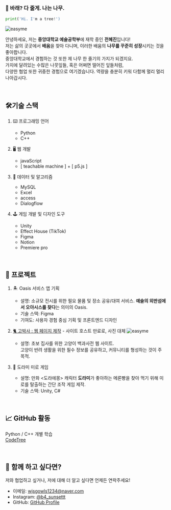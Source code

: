 ### 🌳 바래? 다 줄게. 나는 나무.
```py
print('Hi. I'm a tree!')
```

![easyme](https://i.pinimg.com/736x/10/38/be/1038bed4e7c787fc145af14dd6b57ced.jpg)

안녕하세요, 저는 **중앙대학교 예술공학부**에 재학 중인 **전혜진**입니다! <br>
저는 삶의 곳곳에서 **배움**을 찾아 다니며, 이러한 배움의 **나무를 꾸준히 성장**시키는 것을 좋아합니다. <br>
중앙대학교에서 경험하는 것 또한 제 나무 한 줄기의 가지가 되겠지요. <br>
가지에 달려있는 수많은 나뭇잎들, 혹은 어쩌면 떨어진 잎들처럼, <br>
다양한 협업 또한 귀중한 경험으로 여기겠습니다. 역량을 충분히 키워 다함께 멀리 멀리 나아갑시다.

<br>

## 🛠기술 스택
1. ⌨️ 프로그래밍 언어
    - Python
    - C++

2. 🖥️ 웹 개발
    - javaScript
    - [ teachable machine ] + [ p5.js ]

3. 👤 데이터 및 알고리즘
    - MySQL
    - Excel
    - access
    - Dialogflow

4. 🕹️ 게임 개발 및 디자인 도구
    - Unity
    - Effect House (TikTok)
    - Figma
    - Notion
    - Premiere pro
  
<br>

## 💼 프로젝트
1. 🏝️ Oasis 서비스 앱 기획
    - 설명: 소규모 전시를 위한 필요 물품 및 장소 공유/대여 서비스. **예술의 외딴섬에서 오아시스를 찾다**는 의미의 Oasis.
    - 기술 스택: Figma
    - 기여도: 사용자 경험 중심 기획 및 프론트엔드 디자인


2. [🐈 고박사 : 웹 페이지 제작](http://jeonhyejin01.42web.io/) - 사이트 호스트 만료로, 사진 대체
![easyme](/assets/readme/Downroad/gobaksa.jpg)

    - 설명: 초보 집사를 위한 고양이 백과사전 웹 사이트. <br>고양이 반려 생활을 위한 필수 정보를 공유하고, 커뮤니티를 형성하는 것이 주 목적.

3. 🥐 도라미 미로 게임
    - 설명: 만화 <도라에몽> 캐릭터 **도라미**가 좋아하는 메론빵을 찾아 먹기 위해 미로를 탈출하는 간단 조작 게임 제작.
    - 기술 스택: Unity, C#

<br>

## 📈 GitHub 활동
Python / C++ 개별 학습 <br>
[CodeTree](https://github.com/wjsgowls1234/codetree-TILs.git)

<br>

## 🤝 함께 하고 싶다면?
저와 협업하고 싶거나, 저에 대해 더 알고 싶다면 언제든 연락주세요!

- 이메일: wjsgowls1234@naver.com
- Instagram: [@b4_sunsettt](https://www.instagram.com/b4_sunsettt/)
- GitHub: [GitHub Profile](https://github.com/wjsgowls1234)
